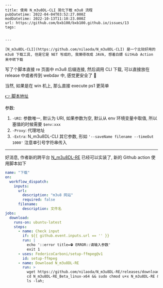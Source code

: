     ---
    title: 使用 N_m3u8DL-CLI 简化下载 m3u8 流程
    pubDatetime: 2022-04-04T03:52:27.000Z
    modDatetime: 2022-10-13T11:10:23.000Z
    url: https://github.com/bxb100/bxb100.github.io/issues/13
    tags:


    ---

    [N_m3u8DL-CLI](https://github.com/nilaoda/N_m3u8DL-CLI) 是一个比较好用的 m3u8 下载工具, 但是它是 NET 写成的, 我懒得改成 JAVA, 想着白嫖 GitHub Action 来中转下载

写了个脚本直接 re 页面中 m3u8 后缀连接, 然后调用 CLI 下载, 可以直接放在 release 中或者传到 webdav 中, 感觉更安全了 🤣

当然, 如果是在 win 机上, 那么直接 execute ps1 更简单

[👉 脚本地址](https://github.com/bxb100/OSS-Config/blob/main/Win/execute.ps1)

参数:

1. `-URI`: 参数唯一, 默认为 URI, 如果参数为空, 默认从 env 环境变量中取值, 所以塞值的时候需要 `$env:xxx`
2. `-Proxy`: 代理地址
3. `-Extra`: N_m3u8DL-CLI 其它参数, 形如 `'--saveName filename --timeOut 1000'` 注意单引号字符串传入

---

<a id='issuecomment-1277438921'></a>
好消息, 作者新的跨平台 [N_m3u8DL-RE](https://github.com/nilaoda/N_m3u8DL-RE) 已经可以实装了, 新的 Github action 使用脚本如下

```yaml
name: "下载"
on:
  workflow_dispatch:
    inputs:
      url:
        description: "m3u8 网站"
        required: false
      filename:
        description: 文件名
jobs:
  download:
    runs-on: ubuntu-latest
    steps:
      - name: Check input
        if: ${{ github.event.inputs.url == '' }}
        run: |
          echo '::error title=⛔️ ERROR::请输入参数'
          exit 1
      - uses: FedericoCarboni/setup-ffmpeg@v1
        id: setup-ffmpeg
      - name: Download N_m3u8DL-RE
        run: >
          wget https://github.com/nilaoda/N_m3u8DL-RE/releases/download/v0.0.3-beta/N_m3u8DL-RE_Beta_linux-x64_20221012.tar.gz -O cs.tar.gz && tar -zxf cs.tar.gz;
          cd N_m3u8DL-RE_Beta_linux-x64 && sudo chmod u+x N_m3u8DL-RE && ./N_m3u8DL-RE ${{ github.event.inputs.url }} --save-name ${{ github.event.inputs.filename }};
          ls -lah;
```
